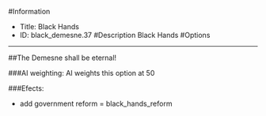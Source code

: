 #Information
 - Title: Black Hands
 - ID: black_demesne.37
#Description
Black Hands
#Options

___
##The Demesne shall be eternal!

###AI weighting:
AI weights this option at 50


###Efects:<ul><li>add government reform = black_hands_reform</li></ul>

